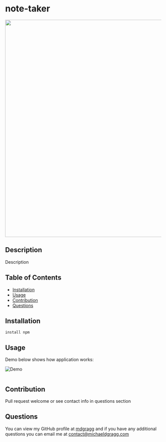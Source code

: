 # note-taker

<img src="https://github.com/mdgragg/note-taker/public/assets/images/ScreenShot-1.png" width="700" />

## Description
Description

## Table of Contents
* [Installation](#installation)
* [Usage](#usage)
* [Contribution](#contribution)
* [Questions](#questions)

## Installation
```
install npm
```
## Usage
Demo below shows how application works:

![Demo]()


![]()

## Contribution
Pull request welcome or see contact info in questions section


## Questions
You can view my GitHub profile at [mdgragg](https://github.com/mdgragg) and if you have any additional questions you can email me at contact@michaeldgragg.com

        
